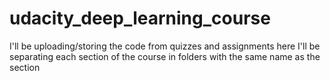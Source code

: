 # udacity_deep_learning_course
I'll be uploading/storing the code from quizzes and assignments here
I'll be separating each section of the course in folders with the same name as the section
